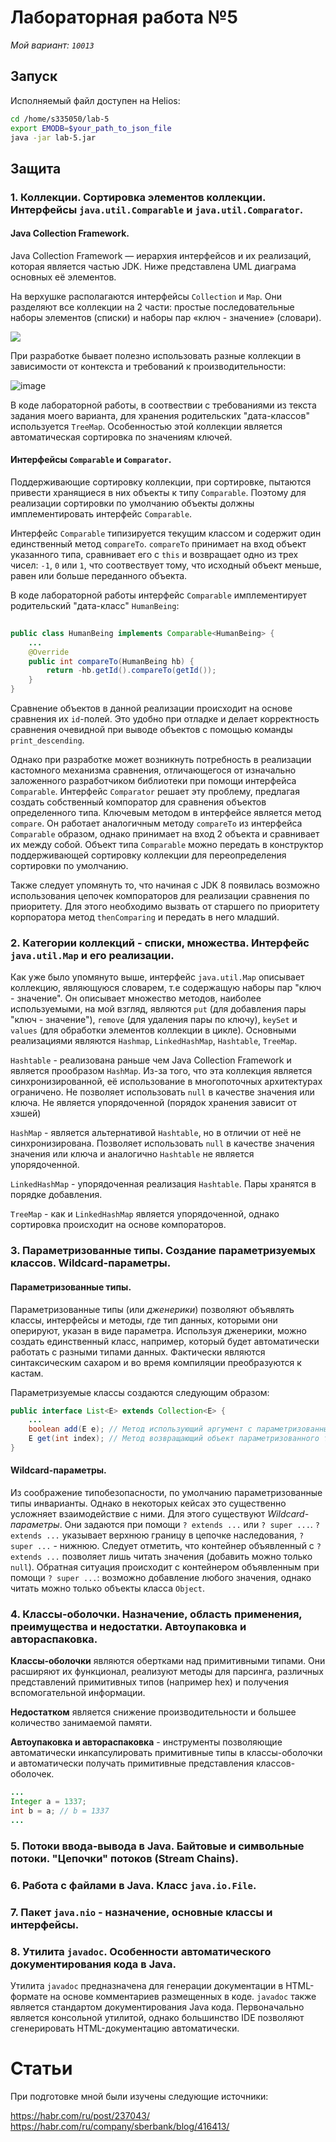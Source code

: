 
# Лабораторная работа №5

_Мой вариант: `10013`_

## Запуск
Исполняемый файл доступен на Helios:

```bash
cd /home/s335050/lab-5
export EMODB=$your_path_to_json_file
java -jar lab-5.jar
```

## Защита

### 1. Коллекции. Сортировка элементов коллекции. Интерфейсы `java.util.Comparable` и `java.util.Comparator`.

#### Java Collection Framework.

Java Collection Framework — иерархия интерфейсов и их реализаций, которая является частью JDK. Ниже представлена UML диаграма основных её элементов.

На верхушке располагаются интерфейсы `Collection` и `Map`. Они разделяют все коллекции на 2 части: простые последовательные наборы элементов (списки) и наборы пар «ключ - значение» (словари).

![](https://user-images.githubusercontent.com/76232618/172910557-7239db8d-10d3-4ec6-b7df-286d684aedeb.png)

При разработке бывает полезно использовать разные коллекции в зависимости от контекста и требований к производительности:

![image](https://user-images.githubusercontent.com/76232618/172916731-f4d4d9a1-168c-4051-9f48-9cd89beef7d9.png)

В коде лабораторной работы, в соотвествии с требованиями из текста задания моего варианта, для хранения родительских "дата-классов" используется `TreeMap`. Особенностью этой коллекции является автоматическая сортировка по значениям ключей.

#### Интерфейсы `Comparable` и `Comparator`.

Поддерживающие сортировку коллекции, при сортировке, пытаются привести хранящиеся в них объекты к типу `Comparable`. Поэтому для реализации сортировки по умолчанию объекты должны имплементировать интерфейс `Comparable`. 

Интерфейс `Comparable` типизируется текущим классом и содержит один единственный метод `compareTo`. `compareTo` принимает на вход объект указанного типа, сравнивает его с `this` и возвращает одно из трех чисел: `-1`, `0` или `1`, что соотвествует тому, что исходный объект меньше, равен или больше переданного объекта.

В коде лабораторной работы интерфейс `Comparable` имплементирует родительский "дата-класс" `HumanBeing`:
```java
    
public class HumanBeing implements Comparable<HumanBeing> {
    ...
    @Override
    public int compareTo(HumanBeing hb) {
        return -hb.getId().compareTo(getId());
    }
}
```

Сравнение объектов в данной реализации происходит на основе сравнения их `id`-полей. Это удобно при отладке и делает корректность сравнения очевидной при выводе объектов с помощью команды `print_descending`.

Однако при разработке может возникнуть потребность в реализации кастомного механизма сравнения, отличающегося от изначально заложенного разработчиком библиотеки при помощи интерфейса `Comparable`. Интерфейс `Comparator` решает эту проблему, предлагая создать собственный компоратор для сравнения объектов определенного типа. Ключевым методом в интерфейсе является метод `compare`. Он работает аналогичным методу `compareTo` из интерфейса `Comparable` образом, однако принимает на вход 2 объекта и сравнивает их между собой. Объект типа `Comparable` можно передать в конструктор поддерживающей сортировку коллекции для переопределения сортировки по умолчанию.

Также следует упомянуть то, что начиная с JDK 8 появилась возможно использования цепочек компораторов для реализации сравнения по приоритету. Для этого необходимо вызвать от старшего по приоритету корпоратора метод `thenComparing` и передать в него младший.

### 2. Категории коллекций - списки, множества. Интерфейс `java.util.Map` и его реализации.

Как уже было упомянуто выше, интерфейс `java.util.Map` описывает коллекцию, являющуюся словарем, т.е содержащую наборы пар "ключ - значение". Он описывает множество методов, наиболее используемыми, на мой взгляд, являются `put` (для добавления пары "ключ - значение"), `remove` (для удаления пары по ключу), `keySet` и `values` (для обработки элементов коллекции в цикле). Основными реализациями являются `Hashmap`, `LinkedHashMap`, `Hashtable`, `TreeMap`.

`Hashtable` - реализована раньше чем Java Collection Framework и является прообразом `HashMap`. Из-за того, что эта коллекция является синхронизированной, её использование в многопоточных архитектурах ограничено. Не позволяет использовать `null` в качестве значения или ключа. Не является упорядоченной (порядок хранения зависит от хэшей)

`HashMap` - является альтернативой `Hashtable`, но в отличии от неё не синхронизирована. Позволяет использовать `null` в качестве значения значения или ключа и аналогично `Hashtable` не является упорядоченной.

`LinkedHashMap` - упорядоченная реализация `Hashtable`. Пары хранятся в порядке добавления.

`TreeMap` - как и `LinkedHashMap` является упорядоченной, однако сортировка происходит на основе компораторов.

### 3. Параметризованные типы. Создание параметризуемых классов. Wildcard-параметры.

#### Параметризованные типы.

Параметризованные типы (или _дженерики_) позволяют объявлять классы, интерфейсы и методы, где тип данных, которыми они оперируют, указан в виде параметра. Используя дженерики, можно создать единственный класс, например, который будет автоматически работать с разными типами данных. Фактически являются синтаксическим сахаром и во время компиляции преобразуются к кастам. 

Параметризуемые классы создаются следующим образом:

```java
public interface List<E> extends Collection<E> {
    ...
    boolean add(E e); // Метод использующий аргумент с параметризованными типом
    E get(int index); // Метод возвращающий объект параметризованного типа
}
```

#### Wildcard-параметры.

Из соображение типобезопасности, по умолчанию параметризованные типы инварианты. Однако в некоторых кейсах это существенно усложняет взаимодействие с ними. Для этого существуют _Wildcard-параметры_. Они задаются при помощи `? extends ...` или `? super ...`. `? extends ...` указывает верхнюю границу в цепочке наследования, `? super ...` - нижнюю. Следует отметить, что контейнер объявленный с `? extends ...` позволяет лишь читать значения (добавить можно только `null`). Обратная ситуация происходит с контейнером объявленным при помощи `? super ...`: возможно добавление любого значения, однако читать можно только объекты класса `Object`.

### 4. Классы-оболочки. Назначение, область применения, преимущества и недостатки. Автоупаковка и автораспаковка.
**Классы-оболочки** являются обертками над примитивными типами. Они расширяют их функционал, реализуют методы для парсинга, различных представлений примитивных типов (например hex) и получения вспомогательной информации. 

**Недостатком** является снижение производительности и большее количество занимаемой памяти. 

**Автоупаковка и автораспаковка** - инструменты позволяющие автоматически инкапсулировать примитивные типы в классы-оболочки и автоматически получать примитивные представления классов-оболочек.

```java
...
Integer a = 1337;
int b = a; // b = 1337
...
```

### 5. Потоки ввода-вывода в Java. Байтовые и символьные потоки. "Цепочки" потоков (Stream Chains).
### 6. Работа с файлами в Java. Класс `java.io.File`.
### 7. Пакет `java.nio` - назначение, основные классы и интерфейсы.
### 8. Утилита `javadoc`. Особенности автоматического документирования кода в Java.

Утилита `javadoc` предназначена для генерации документации в HTML-формате на основе комментариев размещенных в коде. `javadoc` также является стандартом документирования Java кода. Первоначально является консольной утилитой, однако большинство IDE позволяют сгенерировать HTML-документацию автоматически.

# Статьи

При подготовке мной были изучены следующие источники:

https://habr.com/ru/post/237043/
https://habr.com/ru/company/sberbank/blog/416413/
